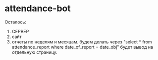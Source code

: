 # attendance-bot
Осталось:
1. СЕРВЕР
2. сайт
3. отчеты по неделям и месяцам. будем делать через "select * from attendance_report where date_of_report = date_obj" 
будет вывод на отдельную страницу. 
